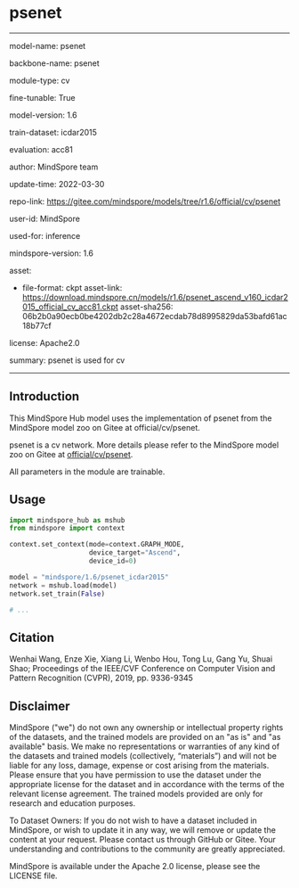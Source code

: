 # psenet

---

model-name: psenet

backbone-name: psenet

module-type: cv

fine-tunable: True

model-version: 1.6

train-dataset: icdar2015

evaluation: acc81

author: MindSpore team

update-time: 2022-03-30

repo-link: <https://gitee.com/mindspore/models/tree/r1.6/official/cv/psenet>

user-id: MindSpore

used-for: inference

mindspore-version: 1.6

asset:

-
    file-format: ckpt
    asset-link: <https://download.mindspore.cn/models/r1.6/psenet_ascend_v160_icdar2015_official_cv_acc81.ckpt>
    asset-sha256: 06b2b0a90ecb0be4202db2c28a4672ecdab78d8995829da53bafd61ac18b77cf

license: Apache2.0

summary: psenet is used for cv

---

## Introduction

This MindSpore Hub model uses the implementation of psenet from the MindSpore model zoo on Gitee at official/cv/psenet.

psenet is a cv network. More details please refer to the MindSpore model zoo on Gitee at [official/cv/psenet](https://gitee.com/mindspore/models/blob/r1.6/official/cv/psenet/README.md).

All parameters in the module are trainable.

## Usage

```python
import mindspore_hub as mshub
from mindspore import context

context.set_context(mode=context.GRAPH_MODE,
                    device_target="Ascend",
                    device_id=0)

model = "mindspore/1.6/psenet_icdar2015"
network = mshub.load(model)
network.set_train(False)

# ...
```

## Citation

Wenhai Wang, Enze Xie, Xiang Li, Wenbo Hou, Tong Lu, Gang Yu, Shuai Shao; Proceedings of the IEEE/CVF Conference on Computer Vision and Pattern Recognition (CVPR), 2019, pp. 9336-9345

## Disclaimer

MindSpore ("we") do not own any ownership or intellectual property rights of the datasets, and the trained models are provided on an "as is" and "as available" basis. We make no representations or warranties of any kind of the datasets and trained models (collectively, “materials”) and will not be liable for any loss, damage, expense or cost arising from the materials. Please ensure that you have permission to use the dataset under the appropriate license for the dataset and in accordance with the terms of the relevant license agreement. The trained models provided are only for research and education purposes.

To Dataset Owners: If you do not wish to have a dataset included in MindSpore, or wish to update it in any way, we will remove or update the content at your request. Please contact us through GitHub or Gitee. Your understanding and contributions to the community are greatly appreciated.

MindSpore is available under the Apache 2.0 license, please see the LICENSE file.
